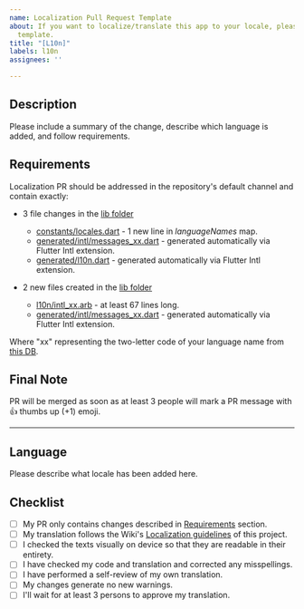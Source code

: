 ```yaml
---
name: Localization Pull Request Template
about: If you want to localize/translate this app to your locale, please use this
  template.
title: "[L10n]"
labels: l10n
assignees: ''

---
```


## Description

Please include a summary of the change, describe which language is added, and follow requirements.

## Requirements

Localization PR should be addressed in the repository's default channel and contain exactly:

* 3 file changes in the [lib folder](./lib/)

  * [constants/locales.dart](./lib/constants/locales.dart) - 1 new line in *languageNames* map.
  * [generated/intl/messages_xx.dart](./lib/generated/intl/) - generated automatically via Flutter Intl extension.
  * [generated/l10n.dart](./lib/generated/l10n.dart) - generated automatically via Flutter Intl extension.

* 2 new files created in the [lib folder](./lib/)

  * [l10n/intl_xx.arb](./lib/l10n/) - at least 67 lines long.
  * [generated/intl/messages_xx.dart](./lib/generated/intl/) - generated automatically via Flutter Intl extension.

Where "xx" representing the two-letter code of your language name from [this DB](http://cldr.unicode.org/index/cldr-spec/picking-the-right-language-code#TOC-Choosing-the-Base-Language-Code).

## Final Note

PR will be merged as soon as at least 3 people will mark a PR message with 👍 thumbs up (+1) emoji.

---

<!-- Your part belongs here -->
## Language

Please describe what locale has been added here.

## Checklist

* [ ] My PR only contains changes described in [Requirements](#Requirements) section.
* [ ] My translation follows the Wiki's [Localization guidelines](https://github.com/tsinis/app_icon_tools/wiki/Localization) of this project.
* [ ] I checked the texts visually on device so that they are readable in their entirety.
* [ ] I have checked my code and translation and corrected any misspellings.
* [ ] I have performed a self-review of my own translation.
* [ ] My changes generate no new warnings.
* [ ] I'll wait for at least 3 persons to approve my translation.
